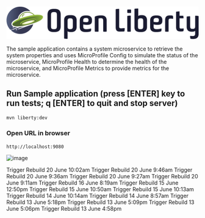 ![](https://github.com/OpenLiberty/open-liberty/blob/master/logos/logo_horizontal_light_navy.png)

The sample application contains a system microservice to retrieve the system properties and uses MicroProfile Config to simulate the status of the microservice, MicroProfile Health to determine the health of the microservice, and MicroProfile Metrics to provide metrics for the microservice.

## Run Sample application (press [ENTER] key to run tests; q [ENTER] to quit and stop server)
    mvn liberty:dev

### Open URL in browser
    http://localhost:9080
![image](https://user-images.githubusercontent.com/3076261/117993383-4f34c980-b305-11eb-94b5-fa7319bc2850.png)

Trigger Rebuild 20 June 10:02am
Trigger Rebuild 20 June 9:46am
Trigger Rebuild 20 June 9:36am
Trigger Rebuild 20 June 9:27am
Trigger Rebuild 20 June 9:11am
Trigger Rebuild 16 June 8:19am
Trigger Rebuild 15 June 12:50pm
Trigger Rebuild 15 June 10:50am
Trigger Rebuild 15 June 10:13am
Trigger Rebuild 14 June 10:14am
Trigger Rebuild 14 June 8:57am
Trigger Rebuild 13 June 5:18pm
Trigger Rebuild 13 June 5:09pm
Trigger Rebuild 13 June 5:06pm
Trigger Rebuild 13 June 4:58pm
